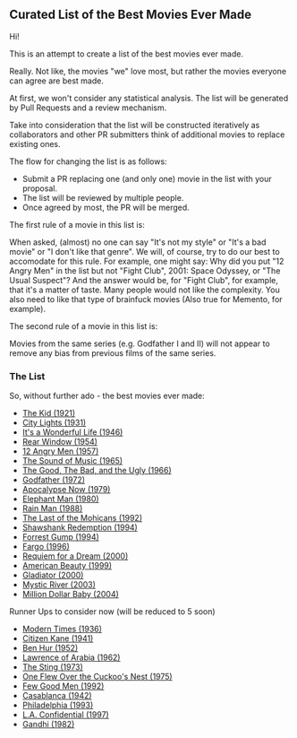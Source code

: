 ## Curated List of the Best Movies Ever Made

Hi! 

This is an attempt to create a list of the best movies ever made. 

Really. Not like, the movies "we" love most, but rather the movies everyone can agree are best made.

At first, we won't consider any statistical analysis. The list will be generated by Pull Requests and a review mechanism.

Take into consideration that the list will be constructed iteratively as collaborators and other PR submitters think of additional movies to replace existing ones.

The flow for changing the list is as follows:

* Submit a PR replacing one (and only one) movie in the list with your proposal.
* The list will be reviewed by multiple people.
* Once agreed by most, the PR will be merged.

The first rule of a movie in this list is: 

When asked, (almost) no one can say "It's not my style" or "It's a bad movie" or "I don't like that genre". We will, of course, try to do our best to accomodate for this rule.
For example, one might say: Why did you put "12 Angry Men" in the list but not "Fight Club", 2001: Space Odyssey, or "The Usual Suspect"? And the answer would be, for "Fight Club", for example, that it's a matter of taste. Many people would not like the complexity. You also need to like that type of brainfuck movies (Also true for Memento, for example).

The second rule of a movie in this list is:

Movies from the same series (e.g. Godfather I and II) will not appear to remove any bias from previous films of the same series.

### The List

So, without further ado - the best movies ever made:

* [The Kid (1921)](http://www.imdb.com/title/tt0012349/)
* [City Lights (1931)](http://www.imdb.com/title/tt0021749/)
* [It's a Wonderful Life (1946)](http://www.imdb.com/title/tt0038650/)
* [Rear Window (1954)](http://www.imdb.com/title/tt0047396/)
* [12 Angry Men (1957)](http://www.imdb.com/title/tt0050083/)
* [The Sound of Music (1965)](http://www.imdb.com/title/tt0059742/)
* [The Good, The Bad, and the Ugly (1966)](http://www.imdb.com/title/tt0060196/)
* [Godfather (1972)](http://www.imdb.com/title/tt0068646/)
* [Apocalypse Now (1979)](http://www.imdb.com/title/tt0078788/)
* [Elephant Man (1980)](http://www.imdb.com/title/tt0080678/)
* [Rain Man (1988)](http://www.imdb.com/title/tt0095953/)
* [The Last of the Mohicans (1992)](http://www.imdb.com/title/tt0104691/)
* [Shawshank Redemption (1994)](http://www.imdb.com/title/tt0111161/)
* [Forrest Gump (1994)](http://www.imdb.com/title/tt0109830/)
* [Fargo (1996)](http://www.imdb.com/title/tt0116282/)
* [Requiem for a Dream (2000)](http://www.imdb.com/title/tt0180093/)
* [American Beauty (1999)](http://www.imdb.com/title/tt0169547/)
* [Gladiator (2000)](http://www.imdb.com/title/tt0172495/)
* [Mystic River (2003)](http://www.imdb.com/title/tt0327056/)
* [Million Dollar Baby (2004)](http://www.imdb.com/title/tt0405159/)

Runner Ups to consider now (will be reduced to 5 soon)

* [Modern Times (1936)](http://www.imdb.com/title/tt0027977/)
* [Citizen Kane (1941)](http://www.imdb.com/title/tt0033467/)
* [Ben Hur (1952)](http://www.imdb.com/title/tt0052618/)
* [Lawrence of Arabia (1962)](http://www.imdb.com/title/tt0056172/)
* [The Sting (1973)](http://www.imdb.com/title/tt0070735/)
* [One Flew Over the Cuckoo's Nest (1975)](http://www.imdb.com/title/tt0073486/)
* [Few Good Men (1992)](http://www.imdb.com/title/tt0104257/)
* [Casablanca (1942)](http://www.imdb.com/title/tt0034583/)
* [Philadelphia (1993)](http://www.imdb.com/title/tt0107818/)
* [L.A. Confidential (1997)](http://www.imdb.com/title/tt0119488/)
* [Gandhi (1982)](http://www.imdb.com/title/tt0083987/)
